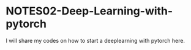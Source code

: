 # NOTES02-Deep-Learning-with-pytorch

I will share my codes on how to start a deeplearning with pytorch here.
